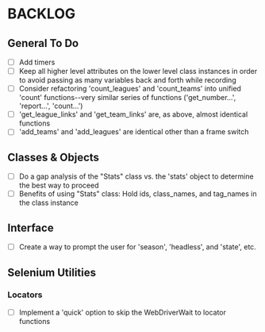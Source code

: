 # BACKLOG

## General To Do

- [ ] Add timers
- [ ] Keep all higher level attributes on the lower level class instances in order to avoid passing as many variables back and forth while recording
- [ ] Consider refactoring 'count_leagues' and 'count_teams' into unified 'count' functions--very similar series of functions ('get_number...', 'report...', 'count...')
- [ ] 'get_league_links' and 'get_team_links' are, as above, almost identical functions
- [ ] 'add_teams' and 'add_leagues' are identical other than a frame switch

## Classes & Objects

- [ ] Do a gap analysis of the "Stats" class vs. the 'stats' object to determine the best way to proceed
- [ ] Benefits of using "Stats" class: Hold ids, class_names, and tag_names in the class instance

## Interface

- [ ] Create a way to prompt the user for 'season', 'headless', and 'state', etc.

## Selenium Utilities

### Locators

- [ ] Implement a 'quick' option to skip the WebDriverWait to locator functions
